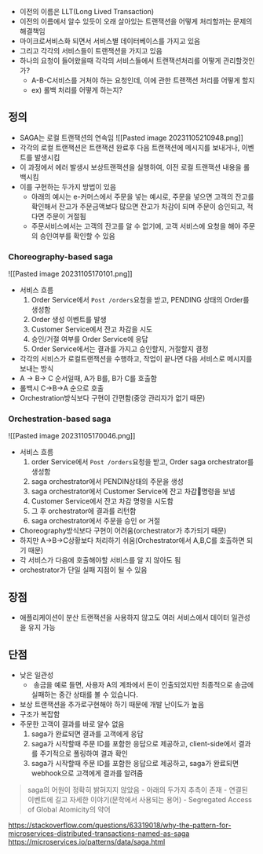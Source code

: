 - 이전의 이름은 LLT(Long Lived Transaction)
- 이전의 이름에서 알수 있듯이 오래 살아있는 트랜잭션을 어떻게 처리할까는 문제의 해결책임
- 마이크로서비스화 되면서 서비스별 데이터베이스를 가지고 있음
- 그리고 각각의 서비스들이 트랜잭션을 가지고 있음
- 하나의 요청이 들어왔을때 각각의 서비스들에서 트랜잭션처리를 어떻게 관리할것인가?
	- A-B-C서비스를 거처야 하는 요청인데, 이에 관한 트랜잭션 처리를 어떻게 할지
	- ex) 롤백 처리를 어떻게 하는지?

## 정의 
- SAGA는 로컬 트랜잭션의 연속임
![[Pasted image 20231105210948.png]]
- 각각의 로컬 트랜잭션은 트랜잭션 완료후 다음 트랜잭션에 메시지를 보내거나, 이벤트를 발생시킴
- 이 과정에서 에러 발생시 보상트랜잭션을 실행하여, 이전 로컬 트랜잭션 내용을 롤백시킴
- 이를 구현하는 두가지 방법이 있음
	- 아래의 예시는 e-커머스에서 주문을 넣는 예시로, 주문을 넣으면 고객의 잔고를 확인해서 잔고가 주문금액보다 많으면 잔고가 차감이  되며 주문이 승인되고, 적다면 주문이 거절됨
	- 주문서비스에서는 고객의 잔고를 알 수 없기에, 고객 서비스에 요청을 해야 주문의 승인여부를 확인할 수 있음

### Choreography-based saga
![[Pasted image 20231105170101.png]]
- 서비스 흐름
	1. Order Service에서 `Post /orders`요청을 받고, PENDING 상태의 Order를 생성함
	2. Order 생성 이벤트를 발생
	3. Customer Service에서 잔고 차감을 시도
	4. 승인/거절 여부를 Order Service에 응답
	5. Order Service에서는 결과를 가지고 승인할지, 거절할지 결정
- 각각의 서비스가 로컬트랜잭션을 수행하고, 작업이 끝나면 다음 서비스로 메시지를 보내는 방식
- A -> B-> C 순서일때, A가 B를, B가 C를 호출함
- 롤백시 C->B->A 순으로 호출
- Orchestration방식보다 구현이 간편함(중앙 관리자가 없기 때문)


### Orchestration-based saga

![[Pasted image 20231105170046.png]]
- 서비스 흐름
	1. order Service에서 `Post /orders`요청을 받고, Order saga orchestrator를 생성함
	2. saga orchestrator에서 PENDIN상태의 주문을 생성
	3. saga orchestrator에서 Customer Service에 잔고 차감명령을 보냄
	4. Customer Service에서 잔고 차감 명령을 시도함
	5. 그 후 orchestrator에 결과를 리턴함
	6. saga orchestrator에서 주문을 승인 or 거절
- Choreography방식보다 구현이 어려움(orchestrator가 추가되기 때문)
- 하지만 A->B->C상황보다 처리하기 쉬움(Orchestrator에서 A,B,C를 호출하면 되기 때문)
- 각 서비스가 다음에 호출해야할 서비스를 알 지 않아도 됨
- orchestrator가 단일 실패 지점이 될 수 있음

## 장점
- 애플리케이션이 분산 트랜잭션을 사용하지 않고도 여러 서비스에서 데이터 일관성을 유지 가능

## 단점
- 낮은 일관성
	-  송금을 예로 들면, 사용자 A의 계좌에서 돈이 인출되었지만 최종적으로 송금에 실패하는 중간 상태를 볼 수 있습니다.
- 보상 트랜잭션을 추가로구현해야 하기 때문에 개발 난이도가 높음
- 구조가 복잡함
- 주문한 고객이 결과를 바로 알수 없음
	1. saga가 완료되면 결과를 고객에게 응답
	2. saga가 시작할때 주문 ID를 포함한 응답으로 제공하고, client-side에서 결과를 주기적으로 폴링하여 결과 확인
	3. saga가 시작할때 주문 ID를 포함한 응답으로 제공하고, saga가 완료되면 webhook으로 고객에게 결과를 알려줌

>saga의 어원이 정확히 밝혀지지 않았음
	- 아래의 두가지 추측이 존재
		- 연결된 이벤트에 길고 자세한 이야기(문학에서 사용되는 용어)
		- Segregated Access of Global Atomicity의 약어

https://stackoverflow.com/questions/63319018/why-the-pattern-for-microservices-distributed-transactions-named-as-saga
https://microservices.io/patterns/data/saga.html